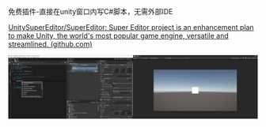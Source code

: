 免费插件-直接在unity窗口内写C#脚本，无需外部IDE

[UnitySuperEditor/SuperEditor: Super Editor project is an enhancement plan to make Unity, the world's most popular game engine, versatile and streamlined. (github.com)](https://github.com/UnitySuperEditor/SuperEditor)

![image-20230115050002976](doc/image-20230115050002976.png)